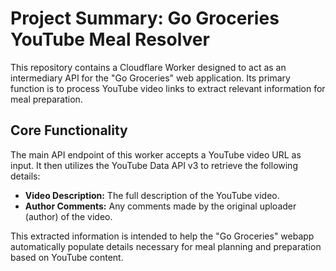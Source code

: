 # Project Summary: Go Groceries YouTube Meal Resolver

This repository contains a Cloudflare Worker designed to act as an intermediary API for the "Go Groceries" web application. Its primary function is to process YouTube video links to extract relevant information for meal preparation.

## Core Functionality

The main API endpoint of this worker accepts a YouTube video URL as input. It then utilizes the YouTube Data API v3 to retrieve the following details:

- **Video Description:** The full description of the YouTube video.
- **Author Comments:** Any comments made by the original uploader (author) of the video.

This extracted information is intended to help the "Go Groceries" webapp automatically populate details necessary for meal planning and preparation based on YouTube content.